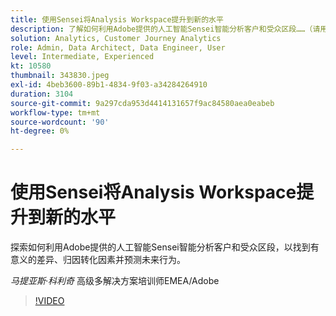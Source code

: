 ```yaml
---
title: 使用Sensei将Analysis Workspace提升到新的水平
description: 了解如何利用Adobe提供的人工智能Sensei智能分析客户和受众区段……（请用60到160个字符描述）
solution: Analytics, Customer Journey Analytics
role: Admin, Data Architect, Data Engineer, User
level: Intermediate, Experienced
kt: 10580
thumbnail: 343830.jpeg
exl-id: 4beb3600-89b1-4834-9f03-a34284264910
duration: 3104
source-git-commit: 9a297cda953d4414131657f9ac84580aea0eabeb
workflow-type: tm+mt
source-wordcount: '90'
ht-degree: 0%

---
```


# 使用Sensei将Analysis Workspace提升到新的水平

探索如何利用Adobe提供的人工智能Sensei智能分析客户和受众区段，以找到有意义的差异、归因转化因素并预测未来行为。

*马提亚斯·科利奇* 高级多解决方案培训师EMEA/Adobe

>[!VIDEO](https://video.tv.adobe.com/v/343830/?quality=12&learn=on)
